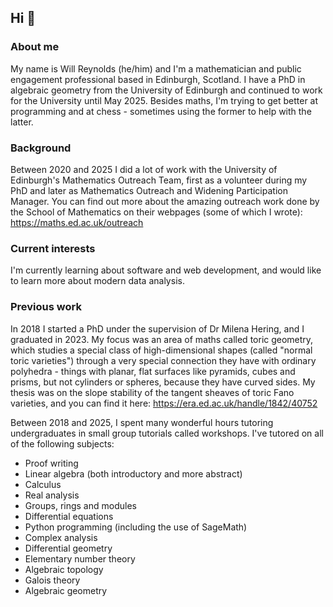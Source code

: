 ## Hi 👋

### About me
My name is Will Reynolds (he/him) and I'm a mathematician and public engagement professional based in Edinburgh, Scotland. I have a PhD in algebraic geometry from the University of Edinburgh and continued to work for the University until May 2025. Besides maths, I'm trying to get better at programming and at chess - sometimes using the former to help with the latter.

### Background
Between 2020 and 2025 I did a lot of work with the University of Edinburgh's Mathematics Outreach Team, first as a volunteer during my PhD and later as Mathematics Outreach and Widening Participation Manager. You can find out more about the amazing outreach work done by the School of Mathematics on their webpages (some of which I wrote): https://maths.ed.ac.uk/outreach

### Current interests
I'm currently learning about software and web development, and would like to learn more about modern data analysis.

### Previous work
In 2018 I started a PhD under the supervision of Dr Milena Hering, and I graduated in 2023. My focus was an area of maths called toric geometry, which studies a special class of high-dimensional shapes (called "normal toric varieties") through a very special connection they have with ordinary polyhedra - things with planar, flat surfaces like pyramids, cubes and prisms, but not cylinders or spheres, because they have curved sides. My thesis was on the slope stability of the tangent sheaves of toric Fano varieties, and you can find it here: https://era.ed.ac.uk/handle/1842/40752

Between 2018 and 2025, I spent many wonderful hours tutoring undergraduates in small group tutorials called workshops. I've tutored on all of the following subjects:
 - Proof writing
 - Linear algebra (both introductory and more abstract)
 - Calculus
 - Real analysis
 - Groups, rings and modules
 - Differential equations
 - Python programming (including the use of SageMath)
 - Complex analysis
 - Differential geometry
 - Elementary number theory
 - Algebraic topology
 - Galois theory
 - Algebraic geometry
